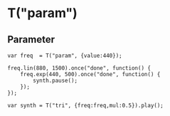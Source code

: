 T("param")
==========
## Parameter ##

```timbre
var freq  = T("param", {value:440});

freq.lin(880, 1500).once("done", function() {
    freq.exp(440, 500).once("done", function() {
        synth.pause();
    });
});

var synth = T("tri", {freq:freq,mul:0.5}).play();
```
